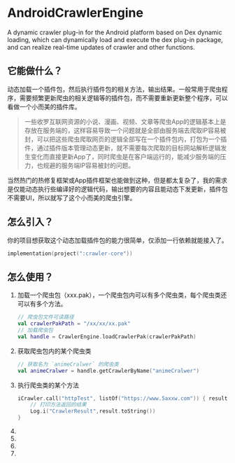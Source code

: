 # AndroidCrawlerEngine
A dynamic crawler plug-in for the Android platform based on Dex dynamic loading, which can dynamically load and execute the dex plug-in package, and can realize real-time updates of crawler and other functions.
## 它能做什么？
动态加载一个插件包，然后执行插件包的相关方法，输出结果。一般常用于爬虫程序，需要频繁更新爬虫的相关逻辑等的插件包，而不需要重新更新整个程序，可以看做一个小而美的插件库。

> 一些收罗互联网资源的小说、漫画、视频、文章等爬虫App的逻辑基本上是存放在服务端的，这样容易导致一个问题就是全部由服务端去爬取IP容易被封，可以把这些爬虫爬取网页的逻辑全部写在一个插件包内，打包为一个插件，通过插件版本管理动态更新，就不需要每次爬取的目标网站解析逻辑发生变化而直接更新App了，同时爬虫是在客户端运行的，能减少服务端的压力，也规避的服务端IP容易被封的问题。

当然热门的热修复框架或App插件框架也能做到这种，但是都太复杂了，我的需求是仅能动态执行些编译好的逻辑代码，输出想要的内容且能动态下发更新，插件包不需要UI，所以就写了这个小而美的爬虫引擎。

## 怎么引入？
你的项目想获取这个动态加载插件包的能力很简单，仅添加一行依赖就能接入了。
```kotlin
implementation(project(":crawler-core"))
```
## 怎么使用？
1. 加载一个爬虫包（xxx.pak），一个爬虫包内可以有多个爬虫类，每个爬虫类还可以有多个方法。
   ```kotlin
   // 爬虫包文件可读路径
   val crawlerPakPath = "/xx/xx/xx.pak"
   // 加载爬虫包
   val handle = CrawlerEngine.loadCrawlerPak(crawlerPakPath)
   ```
2. 获取爬虫包内的某个爬虫类
   ```kotlin
   // 获取名为 `animeCralwer` 的爬虫类
   val animeCralwer = handle.getCrawlerByName("animeCralwer")
   ```
3. 执行爬虫类的某个方法
   ```kotlin
   iCrawler.call("httpTest", listOf("https://www.5axxw.com")) { result ->
       // 打印方法返回的结果
       Log.i("CrawlerResult",result.toString())
   }
   ```
5. 

6. 
7. 
8. 
